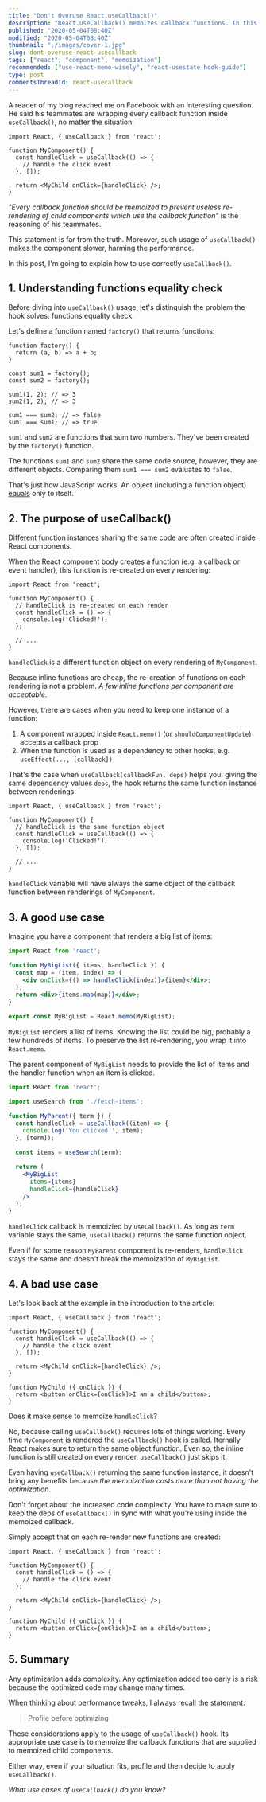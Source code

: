 ```yaml
---
title: "Don't Overuse React.useCallback()"
description: "React.useCallback() memoizes callback functions. In this post I will explain when to and when not to use React.useCallback()."
published: "2020-05-04T08:40Z"
modified: "2020-05-04T08:40Z"
thumbnail: "./images/cover-1.jpg"
slug: dont-overuse-react-usecallback
tags: ["react", "component", "memoization"]
recommended: ["use-react-memo-wisely", "react-usestate-hook-guide"]
type: post
commentsThreadId: react-usecallback
---
```


A reader of my blog reached me on Facebook with an interesting question. He said his teammates are wrapping every callback function inside `useCallback()`, no matter the situation:

```jsx{4-6}
import React, { useCallback } from 'react';

function MyComponent() {
  const handleClick = useCallback(() => {
    // handle the click event
  }, []);

  return <MyChild onClick={handleClick} />;
}
```

*"Every callback function should be memoized to prevent useless re-rendering of child components which use the callback function"* is the reasoning of his teammates.   

This statement is far from the truth. Moreover, such usage of `useCallback()` makes the component slower, harming the performance.    

In this post, I'm going to explain how to use correctly `useCallback()`.   

## 1. Understanding functions equality check

Before diving into `useCallback()` usage, let's distinguish the problem the hook solves: functions equality check.    

Let's define a function named `factory()` that returns functions: 

```javascript{11-12}
function factory() {
  return (a, b) => a + b;
}

const sum1 = factory();
const sum2 = factory();

sum1(1, 2); // => 3
sum2(1, 2); // => 3

sum1 === sum2; // => false
sum1 === sum1; // => true
```

`sum1` and `sum2` are functions that sum two numbers. They've been created by the `factory()` function.  

The functions `sum1` and `sum2` share the same code source, however, they are different objects. Comparing them `sum1 === sum2` evaluates to `false`.  

That's just how JavaScript works. An object (including a function object) [equals](/the-legend-of-javascript-equality-operator/#the-identity-operator) only to itself.  

## 2. The purpose of useCallback()

Different function instances sharing the same code are often created inside React components. 

When the React component body creates a function (e.g. a callback or event handler), this function is re-created on every rendering:  

```jsx{5-7}
import React from 'react';

function MyComponent() {
  // handleClick is re-created on each render
  const handleClick = () => {
    console.log('Clicked!');
  };

  // ...
}
```

`handleClick` is a different function object on every rendering of `MyComponent`.  

Because inline functions are cheap, the re-creation of functions on each rendering is not a problem. *A few inline functions per component are acceptable.*  

However, there are cases when you need to keep one instance of a function:

1. A component wrapped inside `React.memo()` (or `shouldComponentUpdate`) accepts a callback prop
2. When the function is used as a dependency to other hooks, e.g. `useEffect(..., [callback])`  

That's the case when `useCallback(callbackFun, deps)` helps you: giving the same dependency values `deps`, the hook returns the same function instance between renderings:

```jsx{5-7}
import React, { useCallback } from 'react';

function MyComponent() {
  // handleClick is the same function object
  const handleClick = useCallback(() => {
    console.log('Clicked!');
  }, []);

  // ...
}
```

`handleClick` variable will have always the same object of the callback function between renderings of `MyComponent`. 

## 3. A good use case

Imagine you have a component that renders a big list of items:

```jsx
import React from 'react';

function MyBigList({ items, handleClick }) {
  const map = (item, index) => (
    <div onClick={() => handleClick(index)}>{item}</div>;
  );
  return <div>{items.map(map)}</div>;
}

export const MyBigList = React.memo(MyBigList);
```

`MyBigList` renders a list of items. Knowing the list could be big, probably a few hundreds of items. To preserve the list re-rendering, you wrap it into `React.memo`.  

The parent component of `MyBigList` needs to provide the list of items and the handler function when an item is clicked.  

```jsx
import React from 'react';

import useSearch from './fetch-items';

function MyParent({ term }) {
  const handleClick = useCallback((item) => {
    console.log('You clicked ', item);
  }, [term]);

  const items = useSearch(term);

  return (
    <MyBigList
      items={items}
      handleClick={handleClick}
    />
  );
}
```

`handleClick` callback is memoizied by `useCallback()`. As long as `term` variable stays the same, `useCallback()` returns the same function object.  

Even if for some reason `MyParent` component is re-renders, `handleClick` stays the same and doesn't break the memoization of `MyBigList`.

## 4. A bad use case

Let's look back at the example in the introduction to the article:

```jsx{4-6}
import React, { useCallback } from 'react';

function MyComponent() {
  const handleClick = useCallback(() => {
    // handle the click event
  }, []);

  return <MyChild onClick={handleClick} />;
}

function MyChild ({ onClick }) {
  return <button onClick={onClick}>I am a child</button>;
}
```

Does it make sense to memoize `handleClick`?  

No, because calling `useCallback()` requires lots of things working. Every time `MyComponent` is rendered the `useCallback()` hook is called. Iternally React makes sure to return the same object function. Even so, the inline function is still created on every render, `useCallback()` just skips it.   

Even having `useCallback()` returning the same function instance, it doesn't bring any benefits because *the memoization costs more than not having the optimization*.  

Don't forget about the increased code complexity. You have to make sure to keep the deps of `useCallback()` in sync with what you're using inside the memoized callback.  

Simply accept that on each re-render new functions are created:

```jsx{4-6}
import React, { useCallback } from 'react';

function MyComponent() {
  const handleClick = () => {
    // handle the click event
  };

  return <MyChild onClick={handleClick} />;
}

function MyChild ({ onClick }) {
  return <button onClick={onClick}>I am a child</button>;
}
```

## 5. Summary

Any optimization adds complexity. Any optimization added too early is a risk because the optimized code may change many times.  

When thinking about performance tweaks, I always recall the [statement](https://wiki.c2.com/?ProfileBeforeOptimizing):

> Profile before optimizing

These considerations apply to the usage of `useCallback()` hook. Its appropriate use case is to memoize the callback functions that are supplied to memoized child components. 

Either way, even if your situation fits, profile and then decide to apply `useCallback()`.  

*What use cases of `useCallback()` do you know?*